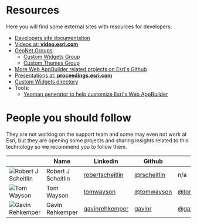# Resources
Here you will find some external sites with resources for developers:

* [Developers site documentation](https://developers.arcgis.com/web-appbuilder/)
* [Videos at: **video.esri.com**](http://video.esri.com/search/web-appbuilder)
* [GeoNet Groups](https://geonet.esri.com/places?query=appbuilder):
  * [Custom Widgets Group ](https://geonet.esri.com/groups/web-app-builder-custom-widgets)
  * [Custom Themes Group ](https://geonet.esri.com/groups/web-appbuilder-custom-themes)
* [More Web AppBuilder related projects on Esri's Github](https://github.com/esri?utf8=%E2%9C%93&query=appbuilder)
* [Presentations at: **proceedings.esri.com**](https://www.google.es/webhp?sourceid=chrome-instant&ion=1&espv=2&ie=UTF-8#q=site%3Aproceedings.esri.com%20appbuilder)
* [Custom Widgets directory](http://esri-es.github.io/Web-AppBuilder-Custom-Widgets/)
* Tools:
  * [Yeoman generator to help customize Esri's Web AppBuilder](https://github.com/Esri/generator-esri-appbuilder-js)

# People you should follow
They are not working on the support team and some may even not work at Esri, 
but they are opening some projects and sharing insights related to this 
technology so we recommend you to follow them.

||Name|Linkedin|Github|Twitter|ArcGIS Online|
|---|---|---|---|---|---|
|![Robert J Scheitlin](https://avatars1.githubusercontent.com/u/1216460?v=3&s=50)|Robert J Scheitlin|[robertscheitlin](https://www.linkedin.com/in/robertscheitlin)|[@rscheitlin](https://github.com/rscheitlin)|n/a|[rscheitlin](http://www.arcgis.com/home/search.html?q=owner:rscheitlin)|
|![Tom Wayson](https://avatars2.githubusercontent.com/u/662944?v=3&s=50)|Tom Wayson|[tomwayson](https://www.linkedin.com/in/tomwayson)|[@tomwayson](https://github.com/tomwayson)|[@tomwayson](https://twitter.com/tomwayson)|n/a|
|![Gavin Rehkemper](https://avatars3.githubusercontent.com/u/209355?v=3&s=50)|Gavin Rehkemper|[gavinrehkemper](http://www.linkedin.com/in/gavinrehkemper)|[gavinr](https://github.com/gavinr)|[@gavinrehkemper](https://twitter.com/gavinrehkemper)|[gavinrehkemper](http://www.arcgis.com/home/search.html?q=owner:gavinrehkemper)|



